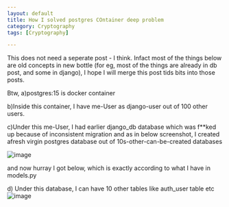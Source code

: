 ```yaml
---
layout: default
title: How I solved postgres COntainer deep problem
category: Cryptography
tags: [Cryptography]

---
```


This does not need a seperate post - I think. Infact most of the things below are old concepts in new bottle (for eg, most of the things are already in db post, and some in django), I hope I will merge this post tids bits into those posts.

Btw, 
a)postgres:15 is docker container

b)Inside this container, I have me-User as django-user out of 100 other users.

c)Under this me-User, I had earlier django_db database which was f**ked up because of inconsistent migration
and as in below screenshot, I created afresh virgin postgres database out of 10s-other-can-be-created databases


![image](https://github.com/user-attachments/assets/c1264ea6-1c02-4793-a137-c45af072dc55)


and now hurray I got below, which is exactly according to what I have in models.py

d) Under this database, I can have 10 other tables like auth_user table etc
![image](https://github.com/user-attachments/assets/b3730a39-c4a7-4872-adbc-4ef1366941d4)
